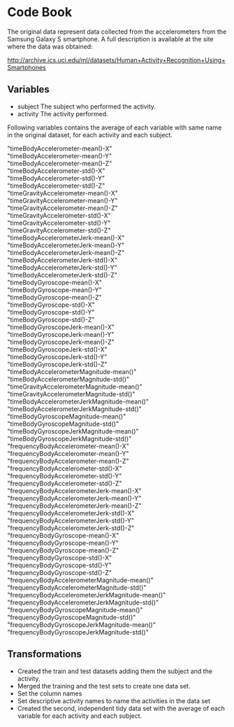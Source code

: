 Code Book
=========

The original data represent data collected from the accelerometers from the Samsung Galaxy S smartphone. 
A full description is available at the site where the data was obtained: 

http://archive.ics.uci.edu/ml/datasets/Human+Activity+Recognition+Using+Smartphones 

## Variables
* subject  The subject who performed the activity.
* activity The activity performed.

Following variables contains the average of each variable with same name in the original dataset, for each activity and each subject. 
                                     
 "timeBodyAccelerometer-mean()-X"                
 "timeBodyAccelerometer-mean()-Y"                
 "timeBodyAccelerometer-mean()-Z"                
 "timeBodyAccelerometer-std()-X"                 
 "timeBodyAccelerometer-std()-Y"                 
 "timeBodyAccelerometer-std()-Z"                 
 "timeGravityAccelerometer-mean()-X"             
 "timeGravityAccelerometer-mean()-Y"             
 "timeGravityAccelerometer-mean()-Z"             
 "timeGravityAccelerometer-std()-X"              
 "timeGravityAccelerometer-std()-Y"              
 "timeGravityAccelerometer-std()-Z"              
 "timeBodyAccelerometerJerk-mean()-X"            
 "timeBodyAccelerometerJerk-mean()-Y"            
 "timeBodyAccelerometerJerk-mean()-Z"            
 "timeBodyAccelerometerJerk-std()-X"             
 "timeBodyAccelerometerJerk-std()-Y"             
 "timeBodyAccelerometerJerk-std()-Z"             
 "timeBodyGyroscope-mean()-X"                    
 "timeBodyGyroscope-mean()-Y"                    
 "timeBodyGyroscope-mean()-Z"                    
 "timeBodyGyroscope-std()-X"                     
 "timeBodyGyroscope-std()-Y"                     
 "timeBodyGyroscope-std()-Z"                     
 "timeBodyGyroscopeJerk-mean()-X"                
 "timeBodyGyroscopeJerk-mean()-Y"                
 "timeBodyGyroscopeJerk-mean()-Z"                
 "timeBodyGyroscopeJerk-std()-X"                 
 "timeBodyGyroscopeJerk-std()-Y"                 
 "timeBodyGyroscopeJerk-std()-Z"                 
 "timeBodyAccelerometerMagnitude-mean()"         
 "timeBodyAccelerometerMagnitude-std()"          
 "timeGravityAccelerometerMagnitude-mean()"      
 "timeGravityAccelerometerMagnitude-std()"       
 "timeBodyAccelerometerJerkMagnitude-mean()"     
 "timeBodyAccelerometerJerkMagnitude-std()"      
 "timeBodyGyroscopeMagnitude-mean()"             
 "timeBodyGyroscopeMagnitude-std()"              
 "timeBodyGyroscopeJerkMagnitude-mean()"         
 "timeBodyGyroscopeJerkMagnitude-std()"          
 "frequencyBodyAccelerometer-mean()-X"           
 "frequencyBodyAccelerometer-mean()-Y"           
 "frequencyBodyAccelerometer-mean()-Z"           
 "frequencyBodyAccelerometer-std()-X"            
 "frequencyBodyAccelerometer-std()-Y"            
 "frequencyBodyAccelerometer-std()-Z"            
 "frequencyBodyAccelerometerJerk-mean()-X"       
 "frequencyBodyAccelerometerJerk-mean()-Y"       
 "frequencyBodyAccelerometerJerk-mean()-Z"       
 "frequencyBodyAccelerometerJerk-std()-X"        
 "frequencyBodyAccelerometerJerk-std()-Y"        
 "frequencyBodyAccelerometerJerk-std()-Z"        
 "frequencyBodyGyroscope-mean()-X"               
 "frequencyBodyGyroscope-mean()-Y"               
 "frequencyBodyGyroscope-mean()-Z"               
 "frequencyBodyGyroscope-std()-X"                
 "frequencyBodyGyroscope-std()-Y"                
 "frequencyBodyGyroscope-std()-Z"                
 "frequencyBodyAccelerometerMagnitude-mean()"    
 "frequencyBodyAccelerometerMagnitude-std()"     
 "frequencyBodyAccelerometerJerkMagnitude-mean()"
 "frequencyBodyAccelerometerJerkMagnitude-std()" 
 "frequencyBodyGyroscopeMagnitude-mean()"        
 "frequencyBodyGyroscopeMagnitude-std()"         
 "frequencyBodyGyroscopeJerkMagnitude-mean()"    
 "frequencyBodyGyroscopeJerkMagnitude-std()" 

## Transformations

* Created the train and test datasets adding them the subject and the activity.
* Merged the training and the test sets to create one data set.
* Set the column names
* Set descriptive activity names to name the activities in the data set
* Created the second, independent tidy data set with the average of each variable for each activity and each subject. 

